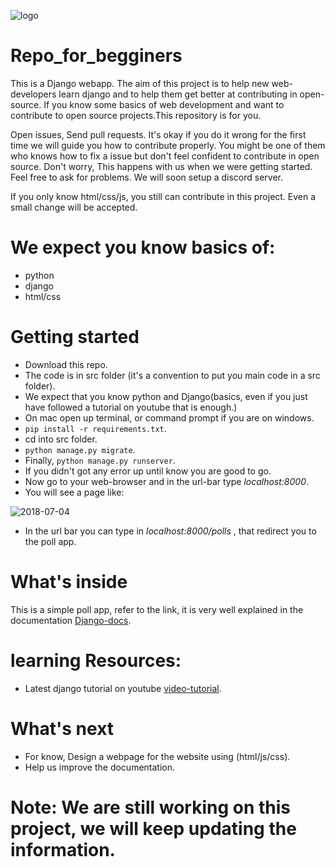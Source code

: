 ![logo](https://user-images.githubusercontent.com/30196830/42240648-99ffbb30-7f25-11e8-817b-0dcfca965c69.png)


# Repo_for_begginers
This is a Django webapp. The aim of this project is to help new web-developers learn django and to help them get better at contributing in open-source. If you know some basics of web development and want to contribute to open source projects.This repository is for you.

Open issues, Send pull requests. It's okay if you do it wrong for the first time we will guide you how to contribute properly.
You might be one of them who knows how to fix a issue but don't feel confident to contribute in open source. Don't worry, This 
happens with us when we were getting started. Feel free to ask for problems. We will soon setup a discord server.

If you only know html/css/js, you still can contribute in this project. Even a small change will be accepted.

# We expect you know basics of:
* python 
* django 
* html/css 

# Getting started
* Download this repo.
* The code is in src folder (it's a convention to put you main code in a src folder).
* We expect that you know python and Django(basics, even if you just have followed a tutorial on youtube that is enough.)
* On mac open up terminal, or command prompt if you are on windows.
* `pip install -r requirements.txt`.
*  cd into src folder.
* `python manage.py migrate`.
*  Finally, `python manage.py runserver`.
* If you didn't got any error up until know you are good to go.
* Now go to your web-browser and in the url-bar type *localhost:8000*.
* You will see a page like:

![2018-07-04](https://user-images.githubusercontent.com/30196830/42276833-d7e78774-7fb2-11e8-8ab1-3cb50e8b9ffa.png)

* In the url bar you can type in *localhost:8000/polls* , that redirect you to the poll app.

 # What's inside
This is a simple poll app, refer to the link, it is very well explained in the documentation [Django-docs](https://docs.djangoproject.com/en/2.0/intro/tutorial01/).

# learning Resources:
* Latest django tutorial on youtube [video-tutorial](https://www.youtube.com/playlist?list=PLEsfXFp6DpzTD1BD1aWNxS2Ep06vIkaeW).

# What's next
* For know, Design a webpage for the website using (html/js/css).
* Help us improve the documentation.

# Note: We are still working on this project, we will keep updating the information.
